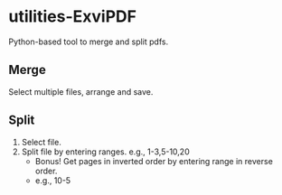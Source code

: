 # utilities-ExviPDF
Python-based tool to merge and split pdfs.

## Merge
Select multiple files, arrange and save.

## Split
1. Select file.
2. Split file by entering ranges.
    e.g., 1-3,5-10,20
    * Bonus! Get pages in inverted order by entering range in reverse order.
    * e.g., 10-5
